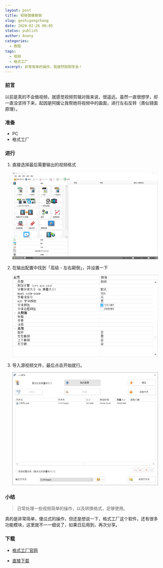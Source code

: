 ```yaml
---
layout: post
title: 视频镜像颠倒
slug: geshigongchang
date: 2020-02-26 00:05
status: publish
author: Anony
categories: 
  - 教程
tags: 
  - 视频
  - 格式工厂
excerpt: 非常简单的操作，我居然刚刚学会！
---
```


### 前言

以前是真的不会做视频，就感觉视频剪辑对我来说，很遥远。虽然一直很想学，却一直没坚持下来，起因是阿媛让我帮她将视频中的画面，进行左右反转（类似镜面原理）。

### 准备

- PC
- 格式工厂

### 进行

1. 直接选择最后需要输出的视频格式

   ![](../教程/assets/image-20200226000122967.png)

2. 在输出配置中找到「高级 - 左右颠倒」，并设置一下

   ![](../教程/assets/image-20200225235844460.png)

3. 导入源视频文件，最后点击开始就行。

   ![](../教程/assets/image-20200226000320497.png)

### 小结

> 日常处理一些视频简单的操作，以及转换格式，足够使用。

真的是非常简单，傻瓜式的操作，但还是想说一下，格式工厂这个软件，还有很多功能模块，这里就不一一细说了，如果日后用到，再次分享。

### 下载

- [格式工厂官网](http://www.pcfreetime.com/formatfactory/CN/index.html)

- [直接下载](http://down.pcgeshi.com/FormatFactory_setup.exe)

